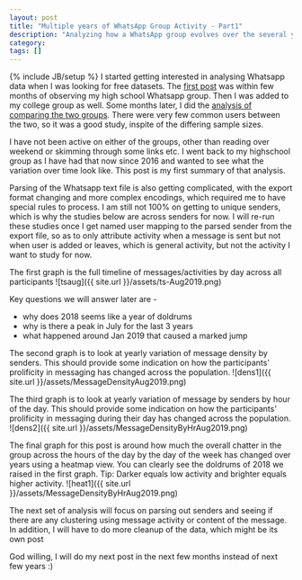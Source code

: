 ```yaml
---
layout: post
title: "Multiple years of WhatsApp Group Activity - Part1"
description: "Analyzing how a WhatsApp group evolves over the several years of its observation"
category:
tags: []
---
```

{% include JB/setup %}
I started getting interested in analysing Whatsapp data when I was looking for free datasets. The  <a href="http://mobileraj.github.io/2016/10/22/WhatsApp-PS90-Group-Analysis-Part1">first post</a> was within few months of observing my high school Whatsapp group. Then I was added to my college group as well. Some months later, I did the <a href="http://mobileraj.github.io/2017/05/10/Tale-of-two-WA-Groups">analysis of comparing the two groups</a>. There were very few common users between the two, so it was a good study, inspite of the differing sample sizes.

I have not been active on either of the groups, other than reading over weekend or skimming through some links etc. I went back to my highschool group as I have had that now since 2016 and wanted to see what the variation over time look like. This post is my first summary of that analysis.

Parsing of the Whatsapp text file is also getting complicated, with the export format changing and more complex encodings, which required me to have special rules to process. I am still not 100% on getting to unique senders, which is why the studies below are across senders for now. I will re-run these studies once I get named user mapping to the parsed sender from the export file, so as to only attribute activity when a message is sent but not when user is added or leaves, which is general activity, but not the activity I want to study for now.

The first graph is the full timeline of messages/activities by day across all participants
![tsaug]({{ site.url }}/assets/ts-Aug2019.png)

Key questions we will answer later are -

- why does 2018 seems like a year of doldrums
- why is there a peak in July for the last 3 years
- what happened around Jan 2019 that caused a marked jump

The second graph is to look at yearly variation of message density by senders. This should provide some indication on how the participants' prolificity in messaging has changed across the population.
![dens1]({{ site.url }}/assets/MessageDensityAug2019.png)

The third graph is to look at yearly variation of message by senders by hour of the day. This should provide some indication on how the participants' prolificity in messaging during their day has changed across the population.
![dens2]({{ site.url }}/assets/MessageDensityByHrAug2019.png)

The final graph for this post is around how much the overall chatter in the group across the hours of the day by the day of the week has changed over years using a heatmap view. You can clearly see the doldrums of 2018 we raised in the first graph. Tip: Darker equals low activity and brighter equals higher activity.
![heat1]({{ site.url }}/assets/MessageDensityByHrAug2019.png)

The next set of analysis will focus on parsing out senders and seeing if there are any clustering using message activity or content of the message. In addition, I will have to do more cleanup of the data, which might be its own post

God willing, I will do my next post in the next few months instead of next few years :)